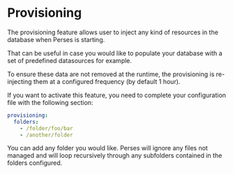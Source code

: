 # Provisioning

The provisioning feature allows user to inject any kind of resources in the database when Perses is starting.

That can be useful in case you would like to populate your database with a set of predefined datasources for example.

To ensure these data are not removed at the runtime, the provisioning is re-injecting them at a configured frequency (by
default 1 hour).

If you want to activate this feature, you need to complete your configuration file with the following section:

```yaml
provisioning:
  folders:
    - /folder/foo/bar
    - /another/folder
```

You can add any folder you would like. Perses will ignore any files not managed and will loop recursively through any
subfolders contained in the folders configured.